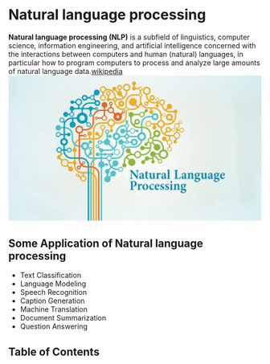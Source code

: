 # Natural language processing

**Natural language processing (NLP)** is a subfield of linguistics, computer science, information engineering, and artificial intelligence concerned with the interactions between computers and human (natural) languages, in particular how to program computers to process and analyze large amounts of natural language data.[wikipedia](https://en.wikipedia.org/wiki/Natural_language_processing)
![](images/nlp.jpeg)

## Some Application of Natural language processing
- Text Classification
- Language Modeling
- Speech Recognition
- Caption Generation
- Machine Translation
- Document Summarization
- Question Answering

## Table of Contents

